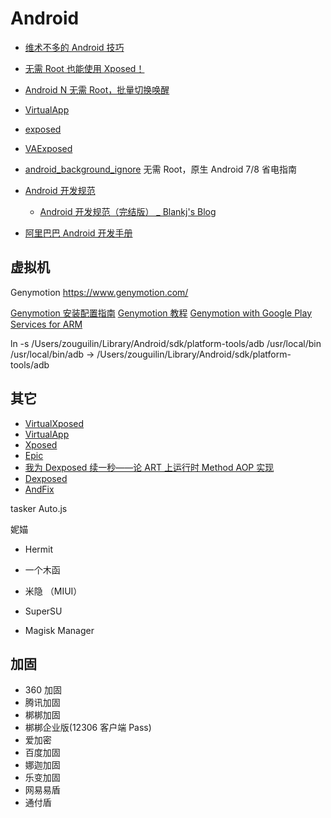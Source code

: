 # Android

- [维术不多的 Android 技巧](https://zhuanlan.zhihu.com/weishu)

- [无需 Root 也能使用 Xposed！](https://zhuanlan.zhihu.com/p/31620013)
- [Android N 无需 Root，批量切换唤醒](https://zhuanlan.zhihu.com/p/23372646)

- [VirtualApp](https://github.com/asLody/VirtualApp)
- [exposed](https://github.com/android-hacker/exposed)
- [VAExposed](https://github.com/android-hacker/VAExposed)
- [android_background_ignore](https://github.com/Jiangyiqun/android_background_ignore) 无需 Root，原生 Android 7/8 省电指南

- [Android 开发规范](https://github.com/Blankj/AndroidStandardDevelop)
  - [Android 开发规范（完结版） \_ Blankj's Blog](https://blankj.com/2017/03/08/android-standard-dev-final/)
- [阿里巴巴 Android 开发手册](https://yq.aliyun.com/articles/499254)

## 虚拟机

Genymotion
https://www.genymotion.com/

[Genymotion 安装配置指南](https://www.jianshu.com/p/5ce69ddcc127)
[Genymotion 教程](https://www.jianshu.com/p/ce4b1fede738)
[Genymotion with Google Play Services for ARM](https://gist.github.com/wbroek/9321145)

ln -s /Users/zouguilin/Library/Android/sdk/platform-tools/adb /usr/local/bin
/usr/local/bin/adb -> /Users/zouguilin/Library/Android/sdk/platform-tools/adb

## 其它

- [VirtualXposed](https://github.com/android-hacker/VirtualXposed)
- [VirtualApp](https://github.com/asLody/VirtualApp)
- [Xposed](https://github.com/rovo89/Xposed)
- [Epic](https://github.com/tiann/epic)
- [我为 Dexposed 续一秒——论 ART 上运行时 Method AOP 实现](http://weishu.me/2017/11/23/dexposed-on-art/)
- [Dexposed](https://github.com/alibaba/dexposed)
- [AndFix](https://github.com/alibaba/AndFix)

tasker
Auto.js

妮媌

- Hermit
- 一个木函
- 米隐 （MIUI）

- SuperSU
- Magisk Manager

## 加固

- 360 加固
- 腾讯加固
- 梆梆加固
- 梆梆企业版(12306 客户端 Pass)
- 爱加密
- 百度加固
- 娜迦加固
- 乐变加固
- 网易易盾
- 通付盾
